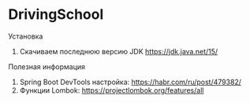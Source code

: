 # DrivingSchool
Установка
1. Скачиваем последнюю версию JDK https://jdk.java.net/15/

Полезная информация
1. Spring Boot DevTools настройка: https://habr.com/ru/post/479382/
2. Функции Lombok: https://projectlombok.org/features/all

